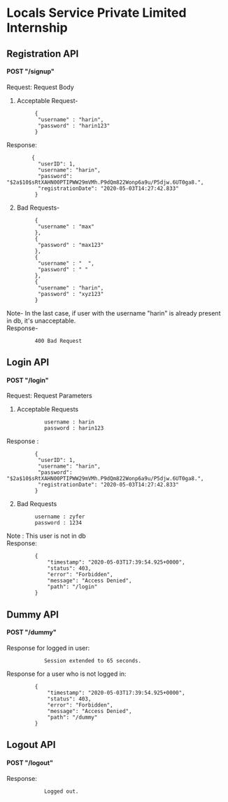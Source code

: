 # Locals Service Private Limited Internship
## Registration API 
#### POST "/signup"  

Request: Request Body
1. Acceptable Request-
```
         {
          "username" : "harin",
          "password" : "harin123"
         }
```
Response:
```
        {  
          "userID": 1,
          "username": "harin",
          "password": "$2a$10$sRtXAHN00PTIPWW29mVMh.P9dQm822Wonp6a9u/P5djw.6UT0ga8.",
          "registrationDate": "2020-05-03T14:27:42.833"
         }
 ```
2. Bad Requests-
```
         {
          "username" : "max"
         },
         {
          "password" : "max123"
         },
         {
          "username" : "  ",
          "password" : " "
         },
         {
          "username" : "harin",
          "password" : "xyz123"
         }
```
Note- In the last case, if user with the username "harin" is already present in db, it's unacceptable.<br />
Response-
```
         400 Bad Request
```
## Login API 
#### POST "/login"
Request: Request Parameters<br />
1. Acceptable Requests
```
            username : harin
            password : harin123
```
Response :
```
         {  
          "userID": 1,
          "username": "harin",
          "password": "$2a$10$sRtXAHN00PTIPWW29mVMh.P9dQm822Wonp6a9u/P5djw.6UT0ga8.",
          "registrationDate": "2020-05-03T14:27:42.833"
         }
```
2. Bad Requests
```
         username : zyfer
         password : 1234
```
Note : This user is not in db<br />
Response:
```
         {
             "timestamp": "2020-05-03T17:39:54.925+0000",
             "status": 403,
             "error": "Forbidden",
             "message": "Access Denied",
             "path": "/login"
         }
```
## Dummy API
#### POST "/dummy"
Response for logged in user:
```
            Session extended to 65 seconds.
```
Response for a user who is not logged in:
```
         {
             "timestamp": "2020-05-03T17:39:54.925+0000",
             "status": 403,
             "error": "Forbidden",
             "message": "Access Denied",
             "path": "/dummy"
         }
```
## Logout API
#### POST "/logout"
Response:
```
            Logged out.
```
